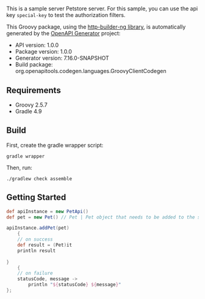 # 

This is a sample server Petstore server. For this sample, you can use the api key `special-key` to test the authorization filters.

This Groovy package, using the [http-builder-ng library](https://http-builder-ng.github.io/http-builder-ng/), is automatically generated by the [OpenAPI Generator](https://openapi-generator.tech) project:

- API version: 1.0.0
- Package version: 1.0.0
- Generator version: 7.16.0-SNAPSHOT
- Build package: org.openapitools.codegen.languages.GroovyClientCodegen

## Requirements

* Groovy 2.5.7
* Gradle 4.9

## Build

First, create the gradle wrapper script:

```
gradle wrapper
```

Then, run:

```
./gradlew check assemble
```

## Getting Started


```groovy
def apiInstance = new PetApi()
def pet = new Pet() // Pet | Pet object that needs to be added to the store

apiInstance.addPet(pet)
    {
    // on success
    def result = (Pet)it
    println result
    
}
    {
    // on failure
    statusCode, message ->
        println "${statusCode} ${message}"
};
```

